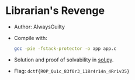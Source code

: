 # Librarian's Revenge

- Author: AlwaysGuilty

- Compile with:
    ```sh
    gcc -pie -fstack-protector -o app app.c
    ```

- Solution and proof of solvability in [sol.py](chall/sol.py).

- Flag: `dctf{R0P_Qu1c_83f0r3_118r4r14n_4Rr1v35}`
